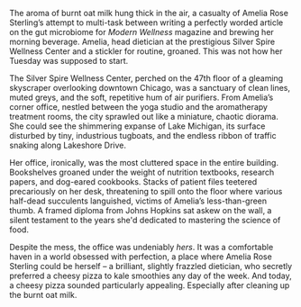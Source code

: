 The aroma of burnt oat milk hung thick in the air, a casualty of Amelia Rose Sterling’s attempt to multi-task between writing a perfectly worded article on the gut microbiome for *Modern Wellness* magazine and brewing her morning beverage. Amelia, head dietician at the prestigious Silver Spire Wellness Center and a stickler for routine, groaned. This was not how her Tuesday was supposed to start.

The Silver Spire Wellness Center, perched on the 47th floor of a gleaming skyscraper overlooking downtown Chicago, was a sanctuary of clean lines, muted greys, and the soft, repetitive hum of air purifiers. From Amelia’s corner office, nestled between the yoga studio and the aromatherapy treatment rooms, the city sprawled out like a miniature, chaotic diorama. She could see the shimmering expanse of Lake Michigan, its surface disturbed by tiny, industrious tugboats, and the endless ribbon of traffic snaking along Lakeshore Drive.

Her office, ironically, was the most cluttered space in the entire building. Bookshelves groaned under the weight of nutrition textbooks, research papers, and dog-eared cookbooks. Stacks of patient files teetered precariously on her desk, threatening to spill onto the floor where various half-dead succulents languished, victims of Amelia’s less-than-green thumb. A framed diploma from Johns Hopkins sat askew on the wall, a silent testament to the years she'd dedicated to mastering the science of food.

Despite the mess, the office was undeniably *hers*. It was a comfortable haven in a world obsessed with perfection, a place where Amelia Rose Sterling could be herself – a brilliant, slightly frazzled dietician, who secretly preferred a cheesy pizza to kale smoothies any day of the week. And today, a cheesy pizza sounded particularly appealing. Especially after cleaning up the burnt oat milk.
